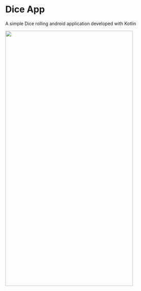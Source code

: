 # Dice App
A simple Dice rolling android application developed with Kotlin

<img src="sample.gif" width="400" height="800"/>

